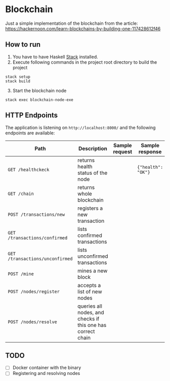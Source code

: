 # Blockchain

Just a simple implementation of the blockchain from the article: https://hackernoon.com/learn-blockchains-by-building-one-117428612f46

## How to run

1. You have to have Haskell [Stack](https://docs.haskellstack.org/en/stable/README/) installed.
2. Execute following commands in the project root directory to build the project
```
stack setup
stack build
```
3. Start the blockchain node
```
stack exec blockchain-node-exe
````

## HTTP Endpoints
The application is listening on `http://localhost:8000/` and the following endpoints are available:

| Path | Description | Sample request | Sample response
|--|--|--|--
| `GET /healthckeck` | returns health status of the node | | `{"health": "OK"}`
| `GET /chain` | returns whole blockchain | |
| `POST /transactions/new` | registers a new transaction | |
| `GET /transactions/confirmed` | lists confirmed transactions | |
| `GET /transactions/unconfirmed` | lists unconfirmed transactions | |
| `POST /mine` | mines a new block | |
| `POST /nodes/register` | accepts a list of new nodes | |
| `POST /nodes/resolve` | queries all nodes, and checks if this one has correct chain | |



## TODO
* [ ] Docker container with the binary
* [ ] Registering and resolving nodes
